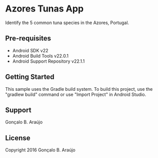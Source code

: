 Azores Tunas App
===================================

Identify the 5 common tuna species in the Azores, Portugal.

Pre-requisites
--------------

- Android SDK v22
- Android Build Tools v22.0.1
- Android Support Repository v22.1.1

Getting Started
---------------

This sample uses the Gradle build system. To build this project, use the "gradlew build" command or use "Import Project" in Android Studio.

Support
-------

Gonçalo B. Araújo

License
-------

Copyright 2016 Gonçalo B. Araújo
